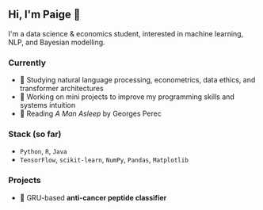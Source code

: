 ## Hi, I'm Paige 👋

<!--
**paigeinit/paigeinit** is a ✨ _special_ ✨ repository because its `README.md` (this file) appears on your GitHub profile.

Here are some ideas to get you started:

- 🔭 I’m currently working on ...
- 🌱 I’m currently learning ...
- 👯 I’m looking to collaborate on ...
- 🤔 I’m looking for help with ...
- 💬 Ask me about ...
- 📫 How to reach me: ...
- 😄 Pronouns: ...
- ⚡ Fun fact: ...
-->

I'm a data science & economics student, interested in machine learning, NLP, and Bayesian modelling.

### Currently
- 🌱 Studying natural language processing, econometrics, data ethics, and transformer architectures
- 🔭 Working on mini projects to improve my programming skills and systems intuition
- 📖 Reading *A Man Asleep* by Georges Perec

### Stack (so far)
- `Python`, `R`, `Java`
- `TensorFlow`, `scikit-learn`, `NumPy`, `Pandas`, `Matplotlib`

### Projects
- 🧬 GRU-based **anti-cancer peptide classifier**

<!--
- 🫁 ResNet50-based **pneumonia detection**
- 📖 Word2Vec trained on a **Jane Austen corpus**
-->
